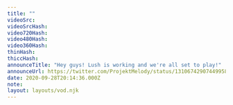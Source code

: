 ```yaml
---
title: ""
videoSrc: 
videoSrcHash: 
video720Hash: 
video480Hash: 
video360Hash: 
thinHash: 
thiccHash: 
announceTitle: "Hey guys! Lush is working and we're all set to play!"
announceUrl: https://twitter.com/ProjektMelody/status/1310674290744995843
date: 2020-09-28T20:14:36.000Z
note: 
layout: layouts/vod.njk
---
```

